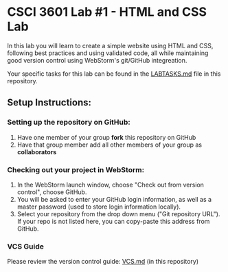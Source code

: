 # CSCI 3601 Lab #1 - HTML and CSS Lab
In this lab you will learn to create a simple website using HTML and CSS, following best practices
and using validated code, all while maintaining good version control using WebStorm's git/GitHub integreation.  

Your specific tasks for this lab can be found in the [LABTASKS.md](LABTASKS.md) file in this repository.

## Setup Instructions:
### Setting up the repository on GitHub:
1. Have one member of your group **fork** this repository on GitHub
2. Have that group member add all other members of your group as **collaborators**

### Checking out your project in WebStorm:
1. In the WebStorm launch window, choose "Check out from version control", choose GitHub.
2. You will be asked to enter your GitHub login information, as well as a master password (used to store login information locally).
3. Select your repository from the drop down menu ("Git repository URL"). If your repo is not listed here, you can copy-paste this address from GitHub. 

### VCS Guide
Please review the version control guide: [VCS.md](VCS.md) (in this repository)

